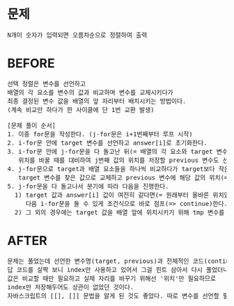# 문제

<pre>
N개이 숫자가 입력되면 오름차순으로 정렬하여 출력
</pre>

# BEFORE

<pre>
선택 정렬은 변수를 선언하고 
배열의 각 요소를 변수의 값과 비교하며 변수를 교체시키다가 
최종 결정된 변수 값을 배열의 앞 자리부터 배치시키는 방법이다.
(계속 비교만 하다가 한 사이클에 단 1번 교환 발생)

[문제 풀이 순서]
1. 이중 for문을 작성한다. (j-for문은 i+1번째부터 루프 시작)
2. i-for문 안에 target 변수를 선언하고 answer[i]로 초기화한다.
3. i-for문 안에 j-for문을 다 돌고난 뒤(= 배열의 각 요소와 target 변수와의 비교가 끝난 뒤) 
   위치를 바꿀 때를 대비하여 j번째 값의 위치를 저장할 previous 변수도 선언한다.
4. j-for문으로 target과 배열 요소들을 하나씩 비교하다가 target보다 작은 값을 발견하면 
   target 변수를 찾은 값으로 교체하고 previous 변수에 해당 값의 위치(= j 인덱스)를 저장한다.
5. j-for문을 다 돌고나서 분기에 따라 다음을 진행한다.
  1) target 값과 answer[i] 값이 여전히 같다면(= 원래부터 올바른 위치였다면) 
     다음 i-for문을 돌 수 있게 조건식으로 바로 점프(=> continue)한다.
  2) 그 외의 경우에는 target 값을 배열 앞에 위치시키기 위해 tmp 변수를 선언하여 이 두 값을 교환한다.
</pre>

# AFTER

<pre>
문제는 풀었는데 선언한 변수명(target, previous)과 전체적인 코드(continue 사용 등)가 맘에 들지 않았다.
답 코드를 살짝 보니 index만 사용하고 있어서 그걸 힌트 삼아서 다시 풀었더니 코드가 훨씬 간결해졌다. 
값은 비교할 때만 필요하고 실제 자리를 바꾸기 위해선 '위치'만 필요하므로
index만 저장해두어도 상관이 없었던 것이다.
자바스크립트의 [[], []] 문법을 알게 된 것도 좋았다. 따로 변수를 선언할 필요 없이 값 교환이 너무 간편했다.
</pre>
